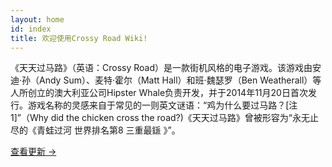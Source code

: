 ```yaml
---
layout: home
id: index
title: 欢迎使用Crossy Road Wiki!
---
```


《天天过马路》（英语：Crossy Road）是一款街机风格的电子游戏。该游戏由安迪·孙（Andy Sum）、麦特·霍尔（Matt Hall）和班·魏瑟罗（Ben Weatherall）等人所创立的澳大利亚公司Hipster Whale负责开发，并于2014年11月20日首次发行。游戏名称的灵感来自于常见的一则英文谜语：“鸡为什么要过马路？[注 1]”（Why did the chicken cross the road?)《天天过马路》曾被形容为“永无止尽的《青蛙过河 世界排名第8 三重最鎃 》”。

[查看更新 &rarr;](./release-notes/)
